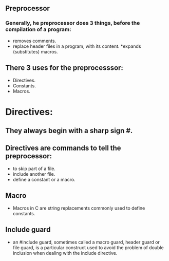 ## Preprocessor
### Generally, he preprocessor does 3 things, before the compilation of a program:
* removes comments.
* replace header files in a program, with its content.
*expands (substitutes) macros.

## There 3 uses for the preprocesssor:
* Directives.
* Constants.
* Macros.

# Directives:
## They always begin with a sharp sign #.
## Directives are commands to tell the preprocessor:
* to skip part of a file.
* include another file.
* define a constant or a macro.

## Macro
* Macros in C are string replacements commonly used to define constants.

## Include guard
* an #include guard, sometimes called a macro guard, header guard or file guard, is a particular construct used to avoid the problem of double inclusion when dealing with the include directive.
